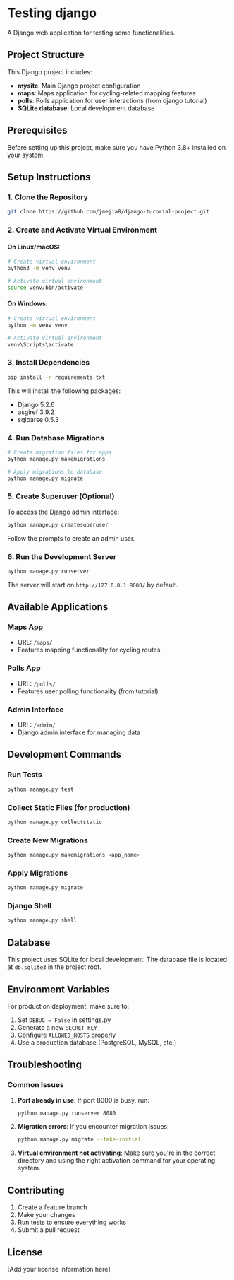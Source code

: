 # Testing django 

A Django web application for testing some functionalities.

## Project Structure

This Django project includes:
- **mysite**: Main Django project configuration
- **maps**: Maps application for cycling-related mapping features
- **polls**: Polls application for user interactions (from django tutorial)
- **SQLite database**: Local development database

## Prerequisites

Before setting up this project, make sure you have Python 3.8+ installed on your system.

## Setup Instructions

### 1. Clone the Repository

```bash
git clone https://github.com/jmejia8/django-turorial-project.git
```

### 2. Create and Activate Virtual Environment

#### On Linux/macOS:
```bash
# Create virtual environment
python3 -m venv venv

# Activate virtual environment
source venv/bin/activate
```

#### On Windows:
```bash
# Create virtual environment
python -m venv venv

# Activate virtual environment
venv\Scripts\activate
```

### 3. Install Dependencies

```bash
pip install -r requirements.txt
```

This will install the following packages:
- Django 5.2.6
- asgiref 3.9.2
- sqlparse 0.5.3

### 4. Run Database Migrations

```bash
# Create migration files for apps
python manage.py makemigrations

# Apply migrations to database
python manage.py migrate
```

### 5. Create Superuser (Optional)

To access the Django admin interface:

```bash
python manage.py createsuperuser
```

Follow the prompts to create an admin user.

### 6. Run the Development Server

```bash
python manage.py runserver
```

The server will start on `http://127.0.0.1:8000/` by default.

## Available Applications

### Maps App
- URL: `/maps/`
- Features mapping functionality for cycling routes

### Polls App
- URL: `/polls/`
- Features user polling functionality (from tutorial)

### Admin Interface
- URL: `/admin/`
- Django admin interface for managing data

## Development Commands

### Run Tests
```bash
python manage.py test
```

### Collect Static Files (for production)
```bash
python manage.py collectstatic
```

### Create New Migrations
```bash
python manage.py makemigrations <app_name>
```

### Apply Migrations
```bash
python manage.py migrate
```

### Django Shell
```bash
python manage.py shell
```

## Database

This project uses SQLite for local development. The database file is located at `db.sqlite3` in the project root.

## Environment Variables

For production deployment, make sure to:
1. Set `DEBUG = False` in settings.py
2. Generate a new `SECRET_KEY`
3. Configure `ALLOWED_HOSTS` properly
4. Use a production database (PostgreSQL, MySQL, etc.)

## Troubleshooting

### Common Issues

1. **Port already in use**: If port 8000 is busy, run:
   ```bash
   python manage.py runserver 8080
   ```

2. **Migration errors**: If you encounter migration issues:
   ```bash
   python manage.py migrate --fake-initial
   ```

3. **Virtual environment not activating**: Make sure you're in the correct directory and using the right activation command for your operating system.

## Contributing

1. Create a feature branch
2. Make your changes
3. Run tests to ensure everything works
4. Submit a pull request

## License

[Add your license information here]
